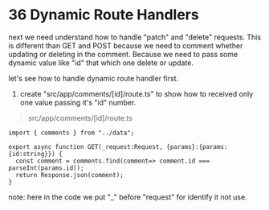 # 36 Dynamic Route Handlers   


next we need understand how to handle "patch" and "delete" requests. This is different than GET and POST because we need to comment whether updating or deleting in the comment. Because we need to pass some dynamic value like "id" that which one delete or update. 

let's see how to handle dynamic route handler first.   

1. create "src/app/comments/[id]/route.ts" to show how to received only one value passing it's "id" number.     
>src/app/comments/[id]/route.ts   
```tsx 
import { comments } from "../data";

export async function GET(_request:Request, {params}:{params:{id:string}}) {
  const comment = comments.find(comment=> comment.id === parseInt(params.id));
  return Response.json(comment);
}
```
note: here in the code we put "_" before "request" for identify it not use.  






